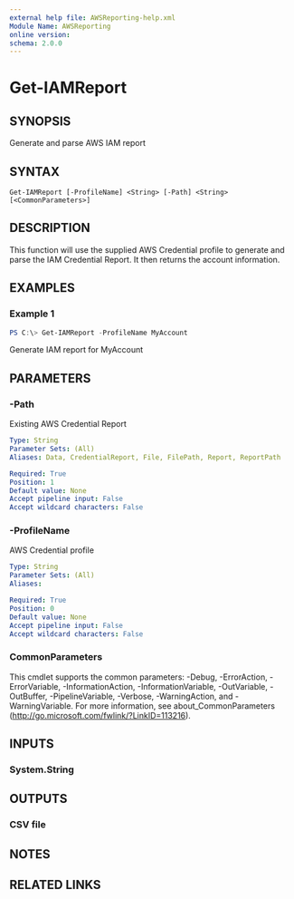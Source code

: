 ```yaml
---
external help file: AWSReporting-help.xml
Module Name: AWSReporting
online version:
schema: 2.0.0
---
```


# Get-IAMReport

## SYNOPSIS
Generate and parse AWS IAM report

## SYNTAX

```
Get-IAMReport [-ProfileName] <String> [-Path] <String> [<CommonParameters>]
```

## DESCRIPTION
This function will use the supplied AWS Credential profile to generate and parse the IAM Credential Report. It then returns the account information.

## EXAMPLES

### Example 1
```powershell
PS C:\> Get-IAMReport -ProfileName MyAccount
```

Generate IAM report for MyAccount

## PARAMETERS

### -Path
Existing AWS Credential Report

```yaml
Type: String
Parameter Sets: (All)
Aliases: Data, CredentialReport, File, FilePath, Report, ReportPath

Required: True
Position: 1
Default value: None
Accept pipeline input: False
Accept wildcard characters: False
```

### -ProfileName
AWS Credential profile

```yaml
Type: String
Parameter Sets: (All)
Aliases:

Required: True
Position: 0
Default value: None
Accept pipeline input: False
Accept wildcard characters: False
```

### CommonParameters
This cmdlet supports the common parameters: -Debug, -ErrorAction, -ErrorVariable, -InformationAction, -InformationVariable, -OutVariable, -OutBuffer, -PipelineVariable, -Verbose, -WarningAction, and -WarningVariable.
For more information, see about_CommonParameters (http://go.microsoft.com/fwlink/?LinkID=113216).

## INPUTS

### System.String

## OUTPUTS

### CSV file
## NOTES

## RELATED LINKS
